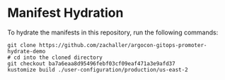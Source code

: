 # Manifest Hydration

To hydrate the manifests in this repository, run the following commands:

```shell
git clone https://github.com/zachaller/argocon-gitops-promoter-hydrate-demo
# cd into the cloned directory
git checkout ba7a6eaa8d95496febf03cf09eaf471a3e9afd37
kustomize build ./user-configuration/production/us-east-2
```
